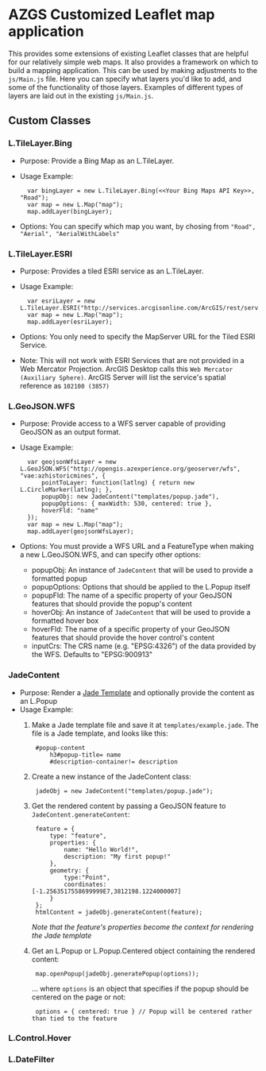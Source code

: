 # AZGS Customized Leaflet map application
This provides some extensions of existing Leaflet classes that are helpful 
for our relatively simple web maps. It also provides a framework on which to 
build a mapping application. This can be used by making adjustments to the 
`js/Main.js` file. Here you can specify what layers you'd like to add, and some
of the functionality of those layers. Examples of different types of layers
are laid out in the existing `js/Main.js`.

## Custom Classes
### L.TileLayer.Bing
- Purpose: Provide a Bing Map as an L.TileLayer.
- Usage Example: 

		var bingLayer = new L.TileLayer.Bing(<<Your Bing Maps API Key>>, "Road");
		var map = new L.Map("map");
		map.addLayer(bingLayer);
		
- Options: You can specify which map you want, by chosing from `"Road", "Aerial", "AerialWithLabels"`

### L.TileLayer.ESRI
- Purpose: Provides a tiled ESRI service as an L.TileLayer.
- Usage Example:

		var esriLayer = new L.TileLayer.ESRI("http://services.arcgisonline.com/ArcGIS/rest/services/NatGeo_World_Map/MapServer")
		var map = new L.Map("map");
		map.addLayer(esriLayer);
		
- Options: You only need to specify the MapServer URL for the Tiled ESRI Service.
- Note: This will not work with ESRI Services that are not provided in a Web Mercator Projection. 
	ArcGIS Desktop calls this `Web Mercator (Auxiliary Sphere)`. ArcGIS Server will list the service's spatial reference as `102100 (3857)`

### L.GeoJSON.WFS
- Purpose: Provide access to a WFS server capable of providing GeoJSON as an output format.
- Usage Example:

		var geojsonWfsLayer = new L.GeoJSON.WFS("http://opengis.azexperience.org/geoserver/wfs", "vae:azhistoricmines", {
			pointToLayer: function(latlng) { return new L.CircleMarker(latlng); },
			popupObj: new JadeContent("templates/popup.jade"),
			popupOptions: { maxWidth: 530, centered: true },
			hoverFld: "name"
		});
		var map = new L.Map("map");
		map.addLayer(geojsonWfsLayer); 
		
- Options: You must provide a WFS URL and a FeatureType when making a new L.GeoJSON.WFS, and can specify other options:
	- popupObj: An instance of `JadeContent` that will be used to provide a formatted popup
	- popupOptions: Options that should be applied to the L.Popup itself
	- popupFld: The name of a specific property of your GeoJSON features that should provide the popup's content
	- hoverObj: An instance of `JadeContent` that will be used to provide a formatted hover box
	- hoverFld: The name of a specific property of your GeoJSON features that should provide the hover control's content
	- inputCrs: The CRS name (e.g. "EPSG:4326") of the data provided by the WFS. Defaults to "EPSG:900913"

### JadeContent
- Purpose: Render a [Jade Template](http://jade-lang.com/) and optionally provide the content as an L.Popup
- Usage Example:
	1. Make a Jade template file and save it at `templates/example.jade`. The file is a Jade template, and looks like this:
	
			#popup-content
				h3#popup-title= name
				#description-container!= description
	
	2. Create a new instance of the JadeContent class:
		
			jadeObj = new JadeContent("templates/popup.jade");
			
	3. Get the rendered content by passing a GeoJSON feature to `JadeContent.generateContent`:
	
			feature = { 
				type: "feature", 
				properties: { 
					name: "Hello World!", 
					description: "My first popup!" 
				}, 
				geometry: {
					type:"Point",
					coordinates: [-1.2563517558699999E7,3812198.1224000007]
				}
			};
			htmlContent = jadeObj.generateContent(feature);
			
		*Note that the feature's properties become the context for rendering the Jade template*
	
	4. Get an L.Popup or L.Popup.Centered object containing the rendered content:
		
			map.openPopup(jadeObj.generatePopup(options));
			
		... where `options` is an object that specifies if the popup should be centered on the page or not:
		
			options = { centered: true } // Popup will be centered rather than tied to the feature

### L.Control.Hover

### L.DateFilter